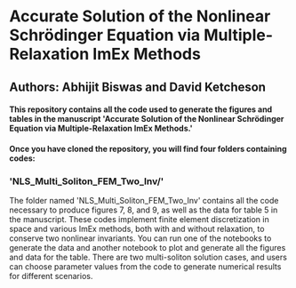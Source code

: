 # Accurate Solution of the Nonlinear Schrödinger Equation via Multiple-Relaxation ImEx Methods
## Authors: Abhijit Biswas and David Ketcheson

#### This repository contains all the code used to generate the figures and tables in the manuscript 'Accurate Solution of the Nonlinear Schrödinger Equation via Multiple-Relaxation ImEx Methods.'
#### Once you have cloned the repository, you will find four folders containing codes:
### 'NLS_Multi_Soliton_FEM_Two_Inv/'
The folder named 'NLS_Multi_Soliton_FEM_Two_Inv' contains all the code necessary to produce figures 7, 8, and 9, as well as the data for table 5 in the manuscript. These codes implement finite element discretization in space and various ImEx methods, both with and without relaxation, to conserve two nonlinear invariants. You can run one of the notebooks to generate the data and another notebook to plot and generate all the figures and data for the table. There are two multi-soliton solution cases, and users can choose parameter values from the code to generate numerical results for different scenarios.
